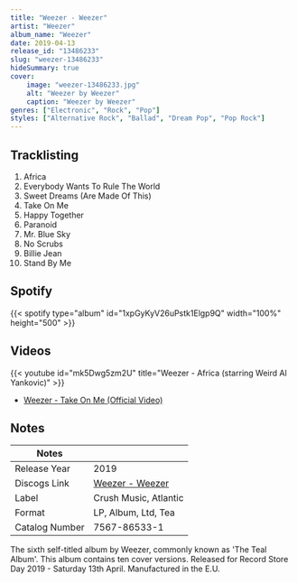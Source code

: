 ```yaml
---
title: "Weezer - Weezer"
artist: "Weezer"
album_name: "Weezer"
date: 2019-04-13
release_id: "13486233"
slug: "weezer-13486233"
hideSummary: true
cover:
    image: "weezer-13486233.jpg"
    alt: "Weezer by Weezer"
    caption: "Weezer by Weezer"
genres: ["Electronic", "Rock", "Pop"]
styles: ["Alternative Rock", "Ballad", "Dream Pop", "Pop Rock"]
---
```

## Tracklisting
1. Africa
2. Everybody Wants To Rule The World
3. Sweet Dreams (Are Made Of This)
4. Take On Me
5. Happy Together
6. Paranoid
7. Mr. Blue Sky
8. No Scrubs
9. Billie Jean
10. Stand By Me
## Spotify
{{< spotify type="album" id="1xpGyKyV26uPstk1Elgp9Q" width="100%" height="500" >}}

## Videos
{{< youtube id="mk5Dwg5zm2U" title="Weezer - Africa (starring Weird Al Yankovic)" >}}
- [Weezer - Take On Me (Official Video)](https://www.youtube.com/watch?v=f7RwDnZI7Tw)

## Notes
| Notes          |             |
| ---------------| ----------- |
| Release Year   | 2019 |
| Discogs Link   | [Weezer - Weezer](https://www.discogs.com/release/13486233-Weezer-Weezer) |
| Label          | Crush Music, Atlantic |
| Format         | LP, Album, Ltd, Tea |
| Catalog Number | 7567-86533-1 |

The sixth self-titled album by Weezer, commonly known as 'The Teal Album'. This album contains ten cover versions.  Released for Record Store Day 2019 - Saturday 13th April.  Manufactured in the E.U.  
